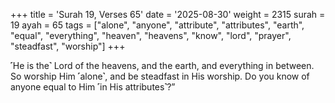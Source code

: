 +++
title = 'Surah 19, Verses 65'
date = '2025-08-30'
weight = 2315
surah = 19
ayah = 65
tags = ["alone", "anyone", "attribute", "attributes", "earth", "equal", "everything", "heaven", "heavens", "know", "lord", "prayer", "steadfast", "worship"]
+++

˹He is the˺ Lord of the heavens, and the earth, and everything in between. So worship Him ˹alone˺, and be steadfast in His worship. Do you know of anyone equal to Him ˹in His attributes˺?”